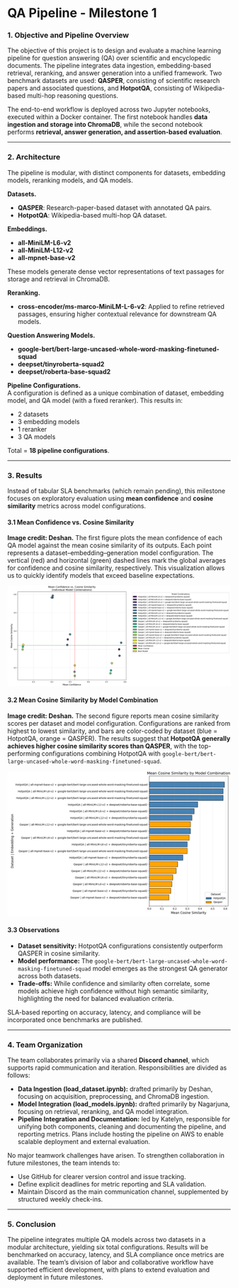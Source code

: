 # QA Pipeline - Milestone 1

### 1. Objective and Pipeline Overview  

The objective of this project is to design and evaluate a machine learning pipeline for question answering (QA) over scientific and encyclopedic documents. The pipeline integrates data ingestion, embedding-based retrieval, reranking, and answer generation into a unified framework. Two benchmark datasets are used: **QASPER**, consisting of scientific research papers and associated questions, and **HotpotQA**, consisting of Wikipedia-based multi-hop reasoning questions.  

The end-to-end workflow is deployed across two Jupyter notebooks, executed within a Docker container. The first notebook handles **data ingestion and storage into ChromaDB**, while the second notebook performs **retrieval, answer generation, and assertion-based evaluation**.  

---

### 2. Architecture  

The pipeline is modular, with distinct components for datasets, embedding models, reranking models, and QA models.  

**Datasets.**  
- **QASPER**: Research-paper-based dataset with annotated QA pairs.  
- **HotpotQA**: Wikipedia-based multi-hop QA dataset.  

**Embeddings.**  
- **all-MiniLM-L6-v2**  
- **all-MiniLM-L12-v2**  
- **all-mpnet-base-v2**  

These models generate dense vector representations of text passages for storage and retrieval in ChromaDB.  

**Reranking.**  
- **cross-encoder/ms-marco-MiniLM-L-6-v2**: Applied to refine retrieved passages, ensuring higher contextual relevance for downstream QA models.  

**Question Answering Models.**  
- **google-bert/bert-large-uncased-whole-word-masking-finetuned-squad**  
- **deepset/tinyroberta-squad2**  
- **deepset/roberta-base-squad2**  

**Pipeline Configurations.**  
A configuration is defined as a unique combination of dataset, embedding model, and QA model (with a fixed reranker). This results in:  

- 2 datasets  
- 3 embedding models  
- 1 reranker  
- 3 QA models  

Total = **18 pipeline configurations**.

---

### 3. Results  

Instead of tabular SLA benchmarks (which remain pending), this milestone focuses on exploratory evaluation using **mean confidence** and **cosine similarity** metrics across model configurations.  

#### 3.1 Mean Confidence vs. Cosine Similarity  

**Image credit: Deshan.** The first figure plots the mean confidence of each QA model against the mean cosine similarity of its outputs. Each point represents a dataset–embedding–generation model configuration. The vertical (red) and horizontal (green) dashed lines mark the global averages for confidence and cosine similarity, respectively. This visualization allows us to quickly identify models that exceed baseline expectations.  

![Mean Confidence vs Cosine Similarity](report_files/milestone_1/mean_confidence_vs_cosine_similarity.png)  

#### 3.2 Mean Cosine Similarity by Model Combination  

**Image credit: Deshan.** The second figure reports mean cosine similarity scores per dataset and model configuration. Configurations are ranked from highest to lowest similarity, and bars are color-coded by dataset (blue = HotpotQA, orange = QASPER). The results suggest that **HotpotQA generally achieves higher cosine similarity scores than QASPER**, with the top-performing configurations combining HotpotQA with `google-bert/bert-large-uncased-whole-word-masking-finetuned-squad`.  

![Mean Cosine Similarity by Model Combination](report_files/milestone_1/mean_cosine_similarity_by_model.png)  

#### 3.3 Observations  

- **Dataset sensitivity:** HotpotQA configurations consistently outperform QASPER in cosine similarity.  
- **Model performance:** The `google-bert/bert-large-uncased-whole-word-masking-finetuned-squad` model emerges as the strongest QA generator across both datasets.  
- **Trade-offs:** While confidence and similarity often correlate, some models achieve high confidence without high semantic similarity, highlighting the need for balanced evaluation criteria.  

SLA-based reporting on accuracy, latency, and compliance will be incorporated once benchmarks are published.  

---

### 4. Team Organization  

The team collaborates primarily via a shared **Discord channel**, which supports rapid communication and iteration. Responsibilities are divided as follows:  

- **Data Ingestion (load_dataset.ipynb):** drafted primarily by Deshan, focusing on acquisition, preprocessing, and ChromaDB ingestion.  
- **Model Integration (load_models.ipynb):** drafted primarily by Nagarjuna, focusing on retrieval, reranking, and QA model integration.  
- **Pipeline Integration and Documentation:** led by Katelyn, responsible for unifying both components, cleaning and documenting the pipeline, and reporting metrics. Plans include hosting the pipeline on AWS to enable scalable deployment and external evaluation.  

No major teamwork challenges have arisen. To strengthen collaboration in future milestones, the team intends to:  
- Use GitHub for clearer version control and issue tracking.  
- Define explicit deadlines for metric reporting and SLA validation.  
- Maintain Discord as the main communication channel, supplemented by structured weekly check-ins.  

---

### 5. Conclusion  

The pipeline integrates multiple QA models across two datasets in a modular architecture, yielding six total configurations. Results will be benchmarked on accuracy, latency, and SLA compliance once metrics are available. The team’s division of labor and collaborative workflow have supported efficient development, with plans to extend evaluation and deployment in future milestones.  